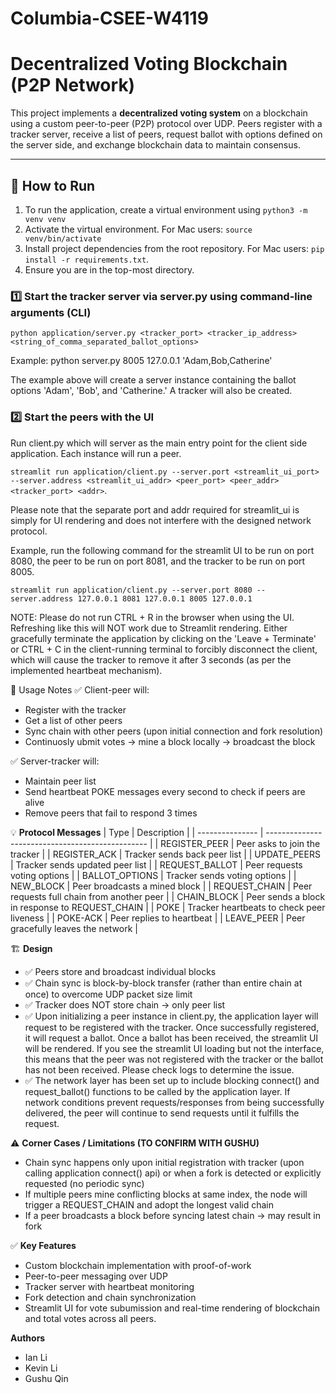 # Columbia-CSEE-W4119

# Decentralized Voting Blockchain (P2P Network)

This project implements a **decentralized voting system** on a blockchain using a custom peer-to-peer (P2P) protocol over UDP. Peers register with a tracker server, receive a list of peers, request ballot with options defined on the server side, and exchange blockchain data to maintain consensus.

---

## 🚀 How to Run

1. To run the application, create a virtual environment using `python3 -m venv venv`
2. Activate the virtual environment. For Mac users: `source venv/bin/activate`
3. Install project dependencies from the root repository. For Mac users: `pip install -r requirements.txt`.
4. Ensure you are in the top-most directory.

### 1️⃣ Start the tracker server via server.py using command-line arguments (CLI)

`python application/server.py <tracker_port> <tracker_ip_address> <string_of_comma_separated_ballot_options>`

Example: python server.py 8005 127.0.0.1 'Adam,Bob,Catherine'

The example above will create a server instance containing the ballot options 'Adam', 'Bob', and 'Catherine.' A tracker will also be created.

### 2️⃣ Start the peers with the UI

Run client.py which will server as the main entry point for the client side application. Each instance will run a peer.

`streamlit run application/client.py --server.port <streamlit_ui_port> --server.address <streamlit_ui_addr> <peer_port> <peer_addr> <tracker_port> <addr>`.

Please note that the separate port and addr required for streamlit_ui is simply for UI rendering and does not interfere with the designed network protocol.

Example, run the following command for the streamlit UI to be run on port 8080, the peer to be run on port 8081, and the tracker to be run on port 8005.

`streamlit run application/client.py --server.port 8080 --server.address 127.0.0.1 8081 127.0.0.1 8005 127.0.0.1`

NOTE: Please do not run CTRL + R in the browser when using the UI. Refreshing like this will NOT work due to Streamlit rendering. Either gracefully terminate the application by clicking on the 'Leave + Terminate' or CTRL + C in the client-running terminal to forcibly disconnect the client, which will cause the tracker to remove it after 3 seconds (as per the implemented heartbeat mechanism).

📝 Usage Notes
✅ Client-peer will:

- Register with the tracker
- Get a list of other peers
- Sync chain with other peers (upon initial connection and fork resolution)
- Continuosly ubmit votes → mine a block locally → broadcast the block

✅ Server-tracker will:

- Maintain peer list
- Send heartbeat POKE messages every second to check if peers are alive
- Remove peers that fail to respond 3 times

💡 **Protocol Messages**
| Type | Description |
| --------------- | ------------------------------------------------ |
| REGISTER_PEER | Peer asks to join the tracker |
| REGISTER_ACK | Tracker sends back peer list |
| UPDATE_PEERS | Tracker sends updated peer list |
| REQUEST_BALLOT | Peer requests voting options |
| BALLOT_OPTIONS | Tracker sends voting options |
| NEW_BLOCK | Peer broadcasts a mined block |
| REQUEST_CHAIN | Peer requests full chain from another peer |
| CHAIN_BLOCK | Peer sends a block in response to REQUEST_CHAIN |
| POKE | Tracker heartbeats to check peer liveness |
| POKE-ACK | Peer replies to heartbeat |
| LEAVE_PEER | Peer gracefully leaves the network |

🏗️ **Design**

- ✅ Peers store and broadcast individual blocks
- ✅ Chain sync is block-by-block transfer (rather than entire chain at once) to overcome UDP packet size limit
- ✅ Tracker does NOT store chain → only peer list
- ✅ Upon initializing a peer instance in client.py, the application layer will request to be registered with the tracker. Once successfully registered, it will request a ballot. Once a ballot has been received, the streamlit UI will be rendered. If you see the streamlit UI loading but not the interface, this means that the peer was not registered with the tracker or the ballot has not been received. Please check logs to determine the issue.
- ✅ The network layer has been set up to include blocking connect() and request_ballot() functions to be called by the application layer. If network conditions prevent requests/responses from being successfully delivered, the peer will continue to send requests until it fulfills the request.

⚠️ **Corner Cases / Limitations (TO CONFIRM WITH GUSHU)**

- Chain sync happens only upon initial registration with tracker (upon calling application connect() api) or when a fork is detected or explicitly requested (no periodic sync)
- If multiple peers mine conflicting blocks at same index, the node will trigger a REQUEST_CHAIN and adopt the longest valid chain
- If a peer broadcasts a block before syncing latest chain → may result in fork

✅ **Key Features**

- Custom blockchain implementation with proof-of-work
- Peer-to-peer messaging over UDP
- Tracker server with heartbeat monitoring
- Fork detection and chain synchronization
- Streamlit UI for vote subumission and real-time rendering of blockchain and total votes across all peers.

**Authors**

- Ian Li
- Kevin Li
- Gushu Qin
